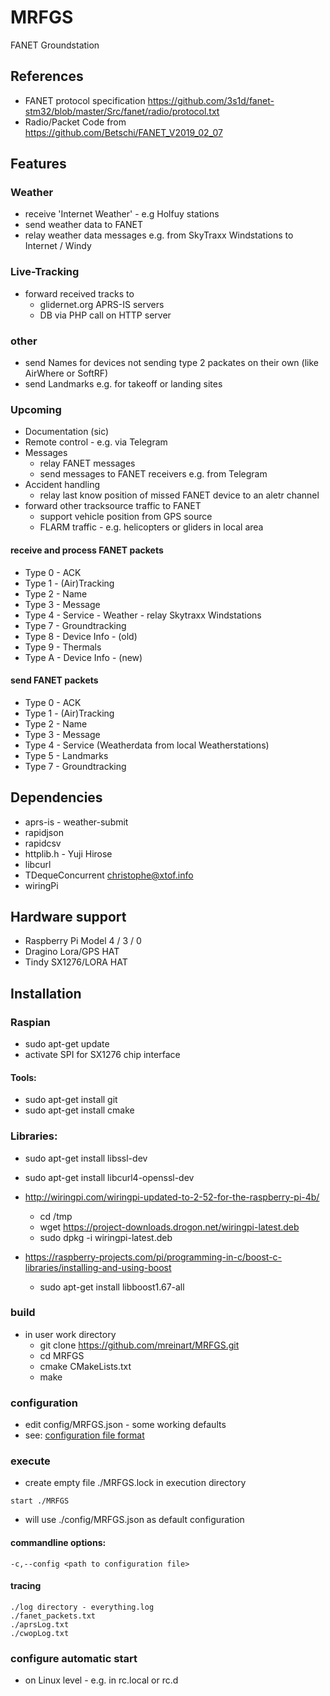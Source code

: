 # MRFGS
FANET Groundstation

## References
 * FANET protocol specification https://github.com/3s1d/fanet-stm32/blob/master/Src/fanet/radio/protocol.txt
 * Radio/Packet Code from https://github.com/Betschi/FANET_V2019_02_07

## Features

### Weather
- receive 'Internet Weather' - e.g Holfuy stations
- send weather data to FANET
- relay weather data messages e.g. from SkyTraxx Windstations to Internet / Windy
         
### Live-Tracking
- forward received tracks to 
   - glidernet.org APRS-IS servers
   - DB via PHP call on HTTP server
        
### other 
- send Names for devices not sending type 2 packates on their own (like AirWhere or SoftRF)
- send Landmarks e.g. for takeoff or landing sites

### Upcoming
- Documentation (sic)
- Remote control - e.g. via Telegram
- Messages
    - relay FANET messages
    - send messages to FANET receivers e.g. from Telegram
 - Accident handling 
    - relay last know position of missed FANET device to an aletr channel
 - forward other tracksource traffic to FANET
    - support vehicle position from GPS source
    - FLARM traffic - e.g. helicopters or gliders in local area

#### receive and process FANET packets
* Type 0 - ACK
* Type 1 - (Air)Tracking
* Type 2 - Name
* Type 3 - Message
* Type 4 - Service - Weather - relay Skytraxx Windstations
* Type 7 - Groundtracking
* Type 8 - Device Info - (old)
* Type 9 - Thermals
* Type A - Device Info - (new)

#### send FANET packets
* Type 0 - ACK
* Type 1 - (Air)Tracking
* Type 2 - Name
* Type 3 - Message
* Type 4 - Service (Weatherdata from local Weatherstations)
* Type 5 - Landmarks
* Type 7 - Groundtracking

###

## Dependencies
- aprs-is - weather-submit
- rapidjson
- rapidcsv
- httplib.h - Yuji Hirose
- libcurl
- TDequeConcurrent <christophe@xtof.info>
- wiringPi

## Hardware support
- Raspberry Pi Model 4 / 3 / 0
- Dragino Lora/GPS HAT
- Tindy SX1276/LORA HAT 

## Installation

### Raspian
   - sudo apt-get update
   - activate SPI for SX1276 chip interface
   
####  Tools:
   - sudo apt-get install git
   - sudo apt-get install cmake
   
### Libraries:
   - sudo apt-get install libssl-dev
   - sudo apt-get install libcurl4-openssl-dev
   
   - http://wiringpi.com/wiringpi-updated-to-2-52-for-the-raspberry-pi-4b/
     - cd /tmp
     - wget https://project-downloads.drogon.net/wiringpi-latest.deb
     - sudo dpkg -i wiringpi-latest.deb
     
   - https://raspberry-projects.com/pi/programming-in-c/boost-c-libraries/installing-and-using-boost
     - sudo apt-get install libboost1.67-all
     
### build 
   - in user work directory
     - git clone https://github.com/mreinart/MRFGS.git
     - cd MRFGS
     - cmake CMakeLists.txt
     - make

### configuration
   - edit config/MRFGS.json - some working defaults
   - see: [configuration file format](config/ConfigurationFileFormat.md)

### execute
   - create empty file ./MRFGS.lock in execution directory 

    start ./MRFGS 
   - will use ./config/MRFGS.json as default configuration

#### commandline options:
    -c,--config <path to configuration file> 

#### tracing
    ./log directory - everything.log
    ./fanet_packets.txt
    ./aprsLog.txt
    ./cwopLog.txt
     
### configure automatic start
 - on Linux level - e.g. in rc.local or rc.d
 
